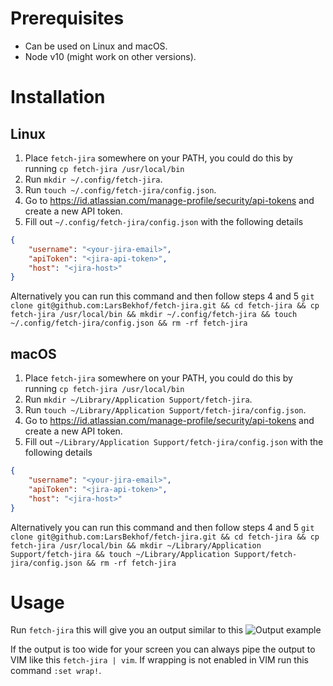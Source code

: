 # Prerequisites
- Can be used on Linux and macOS.
- Node v10 (might work on other versions).

# Installation
## Linux
1. Place `fetch-jira` somewhere on your PATH, you could do this by running `cp fetch-jira /usr/local/bin`
2. Run `mkdir ~/.config/fetch-jira`.
3. Run `touch ~/.config/fetch-jira/config.json`.
4. Go to https://id.atlassian.com/manage-profile/security/api-tokens and create a new API token.
5. Fill out `~/.config/fetch-jira/config.json` with the following details
```json
{
	"username": "<your-jira-email>",
	"apiToken": "<jira-api-token>",
	"host": "<jira-host>"
}
```
Alternatively you can run this command and then follow steps 4 and 5 `git clone git@github.com:LarsBekhof/fetch-jira.git && cd fetch-jira && cp fetch-jira /usr/local/bin && mkdir ~/.config/fetch-jira && touch ~/.config/fetch-jira/config.json && rm -rf fetch-jira`


## macOS
1. Place `fetch-jira` somewhere on your PATH, you could do this by running `cp fetch-jira /usr/local/bin`
2. Run `mkdir ~/Library/Application Support/fetch-jira`.
3. Run `touch ~/Library/Application Support/fetch-jira/config.json`.
4. Go to https://id.atlassian.com/manage-profile/security/api-tokens and create a new API token.
5. Fill out `~/Library/Application Support/fetch-jira/config.json` with the following details
```json
{
	"username": "<your-jira-email>",
	"apiToken": "<jira-api-token>",
	"host": "<jira-host>"
}
```
Alternatively you can run this command and then follow steps 4 and 5 `git clone git@github.com:LarsBekhof/fetch-jira.git && cd fetch-jira && cp fetch-jira /usr/local/bin && mkdir ~/Library/Application Support/fetch-jira && touch ~/Library/Application Support/fetch-jira/config.json && rm -rf fetch-jira`

# Usage
Run `fetch-jira` this will give you an output similar to this ![Output example](https://i.imgur.com/qsW6V4j.png)

If the output is too wide for your screen you can always pipe the output to VIM like this `fetch-jira | vim`. If wrapping is not enabled in VIM run this command `:set wrap!`.
